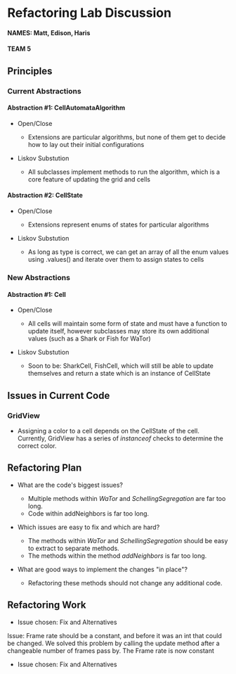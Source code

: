 # Refactoring Lab Discussion
#### NAMES: Matt, Edison, Haris
#### TEAM 5


## Principles

### Current Abstractions

#### Abstraction #1: CellAutomataAlgorithm
* Open/Close
  * Extensions are particular algorithms, but none of them get to decide how to lay out their initial configurations

* Liskov Substution
  * All subclasses implement methods to run the algorithm, which is a core feature of updating the grid and cells

#### Abstraction #2: CellState
* Open/Close
  * Extensions represent enums of states for particular algorithms

* Liskov Substution
  * As long as type is correct, we can get an array of all the enum values using .values() and iterate over them to assign
  states to cells


### New Abstractions

#### Abstraction #1: Cell
* Open/Close
  * All cells will maintain some form of state and must have a function to update itself, however subclasses may
    store its own additional values (such as a Shark or Fish for WaTor)

* Liskov Substution
  * Soon to be: SharkCell, FishCell, which will still be able to update themselves and return a state which is an instance
    of CellState


## Issues in Current Code

### GridView
* Assigning a color to a cell depends on the CellState of the cell. 
Currently, GridView has a series of _instanceof_ checks 
to determine the correct color. 



## Refactoring Plan

* What are the code's biggest issues?
  * Multiple methods within _WaTor_ and _SchellingSegregation_ 
  are far too long. 
  * Code within addNeighbors is far too long. 

* Which issues are easy to fix and which are hard?
  * The methods within _WaTor_ and _SchellingSegregation_
  should be easy to extract to separate methods. 
  * The methods within the method _addNeighbors_ is far too long. 

* What are good ways to implement the changes "in place"?
  * Refactoring these methods should not change any additional code. 


## Refactoring Work

* Issue chosen: Fix and Alternatives

Issue: Frame rate should be a constant, and before it was an int that could be changed. We solved this problem by calling the update method after
a changeable number of frames pass by. The Frame rate is now constant

* Issue chosen: Fix and Alternatives

